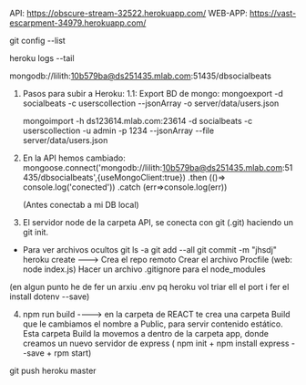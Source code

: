 API:
https://obscure-stream-32522.herokuapp.com/
WEB-APP:
https://vast-escarpment-34979.herokuapp.com/

 git config --list

heroku logs --tail

mongodb://lilith:10b579ba@ds251435.mlab.com:51435/dbsocialbeats



1. Pasos para subir a Heroku:
    1.1: Export BD de mongo:
     mongoexport -d socialbeats -c userscollection --jsonArray -o server/data/users.json

     mongoimport -h ds123614.mlab.com:23614 -d socialbeats -c userscollection -u admin -p 1234 --jsonArray --file server/data/users.json

2. En la API hemos cambiado:
    mongoose.connect('mongodb://lilith:10b579ba@ds251435.mlab.com:51435/dbsocialbeats',{useMongoClient:true})
    .then (()=> console.log('conected'))
    .catch (err=>console.log(err))

   (Antes conectab a mi DB local)

3. El servidor node de la carpeta API, se conecta con git (.git) haciendo un git init.
- Para ver archivos ocultos git ls -a
git add --all
git commit -m "jhsdj"
heroku create ---> Crea el repo remoto 
Crear el archivo Procfile (web: node index.js)
Hacer un archivo .gitignore para el node_modules

(en algun punto he de fer un arxiu .env pq heroku vol triar ell el port i fer el install dotenv --save)

4. npm run build ----> en la carpeta de REACT  te crea una carpeta Build que le cambiamos el nombre a Public, para servir contenido estático. Esta carpeta Build la movemos a dentro de la carpeta app, donde creamos un nuevo servidor de express ( npm init + npm install express --save + rpm start)

git push heroku master
